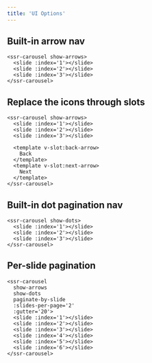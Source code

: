 ```yaml
---
title: 'UI Options'
---
```


## Built-in arrow nav

<ssr-carousel show-arrows>
  <slide :index='1'></slide>
  <slide :index='2'></slide>
  <slide :index='3'></slide>
</ssr-carousel>

```vue
<ssr-carousel show-arrows>
  <slide :index='1'></slide>
  <slide :index='2'></slide>
  <slide :index='3'></slide>
</ssr-carousel>
```

## Replace the icons through slots

<ssr-carousel show-arrows>
  <slide :index='1'></slide>
  <slide :index='2'></slide>
  <slide :index='3'></slide>

  <template v-slot:back-arrow>
    Back
  </template>

  <template v-slot:next-arrow>
    Next
  </template>
</ssr-carousel>

```vue
<ssr-carousel show-arrows>
  <slide :index='1'></slide>
  <slide :index='2'></slide>
  <slide :index='3'></slide>

  <template v-slot:back-arrow>
    Back
  </template>
  <template v-slot:next-arrow>
    Next
  </template>
</ssr-carousel>
```

## Built-in dot pagination nav

<ssr-carousel show-dots>
  <slide :index='1'></slide>
  <slide :index='2'></slide>
  <slide :index='3'></slide>
</ssr-carousel>

```vue
<ssr-carousel show-dots>
  <slide :index='1'></slide>
  <slide :index='2'></slide>
  <slide :index='3'></slide>
</ssr-carousel>
```

## Per-slide pagination

<ssr-carousel
  show-arrows
  show-dots
  paginate-by-slide
  :slides-per-page='2'>
  <slide :index='1'></slide>
  <slide :index='2'></slide>
  <slide :index='3'></slide>
  <slide :index='4'></slide>
  <slide :index='5'></slide>
  <slide :index='6'></slide>
</ssr-carousel>

```vue
<ssr-carousel
  show-arrows
  show-dots
  paginate-by-slide
  :slides-per-page='2'
  :gutter='20'>
  <slide :index='1'></slide>
  <slide :index='2'></slide>
  <slide :index='3'></slide>
  <slide :index='4'></slide>
  <slide :index='5'></slide>
  <slide :index='6'></slide>
</ssr-carousel>
```
